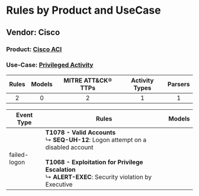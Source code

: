 Rules by Product and UseCase
============================
Vendor: Cisco
-------------
### Product: [Cisco ACI](../ds_cisco_cisco_aci.md)
### Use-Case: [Privileged Activity](../../../../UseCases/uc_privileged_activity.md)

| Rules | Models | MITRE ATT&CK® TTPs | Activity Types | Parsers |
|:-----:|:------:|:------------------:|:--------------:|:-------:|
|   2   |   0    |         2          |       1        |    1    |

| Event Type   | Rules    | Models |
| ---- | ---- | ------ |
| failed-logon | <b>T1078 - Valid Accounts</b><br> ↳ <b>SEQ-UH-12</b>: Logon attempt on a disabled account<br><br><b>T1068 - Exploitation for Privilege Escalation</b><br> ↳ <b>ALERT-EXEC</b>: Security violation by Executive |        |